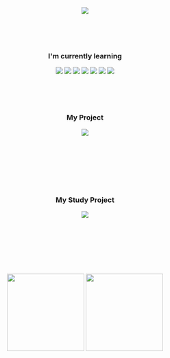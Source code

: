 <!-- ────────────── 헤더 배너 ────────────── -->
<div align="center">
  <img src="https://capsule-render.vercel.app/api?type=waving&color=gradient&height=220&section=header&text=Welcome%20To%20JellytoHubs&fontSize=70&fontAlignY=45"/>
</div>

<br><br><br>

<!-- ────────────── 학습 중 스택 ────────────── -->
<div align="center">
  <h3>I'm currently learning</h3>
  
  <img src="https://img.shields.io/badge/Unreal%20Engine-0E1128?style=for-the-badge&logo=unrealengine&logoColor=white"/>
  <img src="https://img.shields.io/badge/Unity-000000?style=for-the-badge&logo=unity&logoColor=white"/>
  <img src="https://img.shields.io/badge/C%2B%2B-00599C?style=for-the-badge&logo=c%2B%2B&logoColor=white"/>
  <img src="https://img.shields.io/badge/C%23-239120?style=for-the-badge&logo=c-sharp&logoColor=white"/>
  <img src="https://img.shields.io/badge/Git-F05032?style=for-the-badge&logo=git&logoColor=white"/>
  <img src="https://img.shields.io/badge/GitHub-181717?style=for-the-badge&logo=github&logoColor=white"/>
  <img src="https://img.shields.io/badge/Notion-000000?style=for-the-badge&logo=notion&logoColor=white"/>
</div>

<br><br><br>

<!-- ────────────── 대표 프로젝트 ────────────── -->
<div align="center"> 
  <h3>My Project</h3>
  
  <img src="https://github-readme-stats.vercel.app/api/pin/?username=JellytoCodes&repo=DefenseGame_SaveMyself_Refactored&theme=discord_old_blurple&card_width=240&cache_seconds=30"/>
  
</div>

<br><br><br><br><br><br>

<div align="center">
  <h3>My Study Project</h3>
  
  <img src="https://github-readme-stats.vercel.app/api/pin/?username=JellytoCodes&repo=GameAbilitySystem_Aura&theme=discord_old_blurple&card_width=240&cache_seconds=30"/>
  
</div>

<br><br><br><br><br><br>

<!-- ────────────── GitHub 통계 ────────────── -->
<div align="center">

<img src="https://github-readme-stats.vercel.app/api?username=JellytoCodes&show_icons=true&theme=omni&card_width=300" height="180"/>
<img src="https://github-readme-stats.vercel.app/api/top-langs/?username=JellytoCodes&theme=omni&card_width=200&layout=compact" height="180"/>

</div>

<br>
